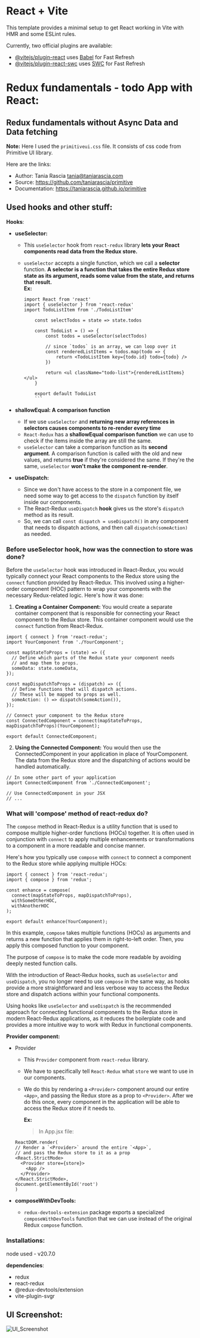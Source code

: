 # React + Vite

This template provides a minimal setup to get React working in Vite with HMR and some ESLint rules.

Currently, two official plugins are available:

- [@vitejs/plugin-react](https://github.com/vitejs/vite-plugin-react/blob/main/packages/plugin-react/README.md) uses [Babel](https://babeljs.io/) for Fast Refresh
- [@vitejs/plugin-react-swc](https://github.com/vitejs/vite-plugin-react-swc) uses [SWC](https://swc.rs/) for Fast Refresh

# Redux fundamentals - todo App with React:

## Redux fundamentals without Async Data and Data fetching

**Note:** Here I used the `primitiveui.css` file. It consists of css code from Primitive UI library.

Here are the links:<br>

- Author: Tania Rascia <tania@taniarascia.com>
- Source: https://github.com/taniarascia/primitive
- Documentation: https://taniarascia.github.io/primitive

## Used hooks and other stuff:

**Hooks**:

- **useSelector:**

  - This `useSelector` hook from `react-redux` library **lets your React components read data from the Redux store.**
  - `useSelector` accepts a single function, which we call a **selector** function. **A selector is a function that takes the entire Redux store state as its argument, reads some value from the state, and returns that result.**<br>
    **Ex:**

    ````
    import React from 'react'
    import { useSelector } from 'react-redux'
    import TodoListItem from './TodoListItem'

        const selectTodos = state => state.todos

        const TodoList = () => {
            const todos = useSelector(selectTodos)

            // since `todos` is an array, we can loop over it
            const renderedListItems = todos.map(todo => {
                return <TodoListItem key={todo.id} todo={todo} />
            })

            return <ul className="todo-list">{renderedListItems}</ul>
        }

        export default TodoList
        ```
    ````

- **shallowEqual: A comparison function**

  - If we use `useSelector` and **returning new array references in selectors causes components to re-render every time**
  - `React-Redux` has a **shallowEqual comparison function** we can use to check if the items inside the array are still the same.
  - `useSelector` can take a comparison function as its **second argument**. A comparison function is called with the old and new values, and returns **true** if they're considered the same. If they're the same, `useSelector` **won't make the component re-render**.

- **useDispatch:**
  - Since we don't have access to the store in a component file, we need some way to get access to the `dispatch` function by itself inside our components.
  - The React-Redux `useDispatch` **hook** gives us the store's `dispatch` method as its result.
  - So, we can call `const dispatch = useDispatch()` in any component that needs to dispatch actions, and then call `dispatch(someAction)` as needed.

### Before useSelector hook, how was the connection to store was done?

Before the `useSelector` hook was introduced in React-Redux, you would typically connect your React components to the Redux store using the `connect` function provided by React-Redux. This involved using a higher-order component (HOC) pattern to wrap your components with the necessary Redux-related logic. Here's how it was done:

1. **Creating a Container Component:** You would create a separate container component that is responsible for connecting your React component to the Redux store. This container component would use the `connect` function from React-Redux.

```
import { connect } from 'react-redux';
import YourComponent from './YourComponent';

const mapStateToProps = (state) => ({
  // Define which parts of the Redux state your component needs
  // and map them to props.
  someData: state.someData,
});

const mapDispatchToProps = (dispatch) => ({
  // Define functions that will dispatch actions.
  // These will be mapped to props as well.
  someAction: () => dispatch(someAction()),
});

// Connect your component to the Redux store
const ConnectedComponent = connect(mapStateToProps, mapDispatchToProps)(YourComponent);

export default ConnectedComponent;

```

2. **Using the Connected Component:** You would then use the ConnectedComponent in your application in place of YourComponent. The data from the Redux store and the dispatching of actions would be handled automatically.

```
// In some other part of your application
import ConnectedComponent from './ConnectedComponent';

// Use ConnectedComponent in your JSX
// ...

```

### What will 'compose' method of react-redux do?

The `compose` method in React-Redux is a utility function that is used to compose multiple higher-order functions (HOCs) together. It is often used in conjunction with `connect` to apply multiple enhancements or transformations to a component in a more readable and concise manner.

Here's how you typically use `compose` with `connect` to connect a component to the Redux store while applying multiple HOCs:

```
import { connect } from 'react-redux';
import { compose } from 'redux';

const enhance = compose(
  connect(mapStateToProps, mapDispatchToProps),
  withSomeOtherHOC,
  withAnotherHOC
);

export default enhance(YourComponent);
```

In this example, `compose` takes multiple functions (HOCs) as arguments and returns a new function that applies them in right-to-left order. Then, you apply this composed function to your component.

The purpose of `compose` is to make the code more readable by avoiding deeply nested function calls.

With the introduction of React-Redux hooks, such as `useSelector` and `useDispatch`, you no longer need to use `compose` in the same way, as hooks provide a more straightforward and less verbose way to access the Redux store and dispatch actions within your functional components.

Using hooks like `useSelector` and `useDispatch` is the recommended approach for connecting functional components to the Redux store in modern React-Redux applications, as it reduces the boilerplate code and provides a more intuitive way to work with Redux in functional components.

**Provider component:**

- Provider<br>

  - This `Provider` component from `react-redux` library.
  - We have to specifically tell `React-Redux` what `store` we want to use in our components.
  - We do this by rendering a `<Provider>` component around our entire `<App>`, and passing the Redux store as a prop to `<Provider>`. After we do this once, every component in the application will be able to access the Redux store if it needs to.

    **Ex:**<br>

    > In App.jsx file:

  ```
  ReactDOM.render(
  // Render a `<Provider>` around the entire `<App>`,
  // and pass the Redux store to it as a prop
  <React.StrictMode>
    <Provider store={store}>
      <App />
    </Provider>
  </React.StrictMode>,
  document.getElementById('root')
  )
  ```

- **composeWithDevTools:**
  - `redux-devtools-extension` package exports a specialized `composeWithDevTools` function that we can use instead of the original Redux `compose` function.

### Installations:

node used - v20.7.0

**dependencies**:

- redux
- react-redux
- @redux-devtools/extension
- vite-plugin-svgr

## UI Screenshot:

![UI_Screenshot](/images/UI_ScreenShot_on_2023-10-06.png "Todo App with React-redux")

